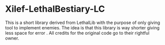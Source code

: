 # Xilef-LethalBestiary-LC
This is a short library derived from LethalLib with the purpose of only giving tool to implement enemies. The idea is that this library is way shorter giving less space for error . All credits for the original code go to their rightful owner.
